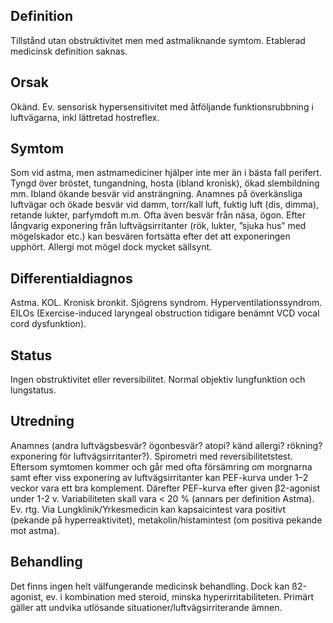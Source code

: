 ## Definition

Tillstånd utan obstruktivitet men med astmaliknande symtom. Etablerad medicinsk definition saknas.

## Orsak

Okänd. Ev. sensorisk hypersensitivitet med åtföljande funktionsrubbning i luftvägarna, inkl lättretad hostreflex.

## Symtom

Som vid astma, men astmamediciner hjälper inte mer än i bästa fall perifert. Tyngd över bröstet, tungandning, hosta (ibland kronisk), ökad slembildning mm. Ibland ökande besvär vid ansträngning.
Anamnes på överkänsliga luftvägar och ökade besvär vid damm, torr/kall luft, fuktig luft (dis, dimma), retande lukter, parfymdoft m.m. Ofta även besvär från näsa, ögon.
Efter långvarig exponering från luftvägsirritanter (rök, lukter, ”sjuka hus” med mögelskador etc.) kan besvären fortsätta efter det att exponeringen upphört. Allergi mot mögel dock mycket sällsynt.

## Differentialdiagnos

Astma. KOL. Kronisk bronkit. Sjögrens syndrom. Hyperventilationssyndrom. EILOs (Exercise-induced laryngeal obstruction tidigare benämnt VCD vocal cord dysfunktion).

## Status

Ingen obstruktivitet eller reversibilitet. Normal objektiv lungfunktion och lungstatus.

## Utredning

Anamnes (andra luftvägsbesvär? ögonbesvär? atopi? känd allergi? rökning? exponering för luftvägsirritanter?). Spirometri med reversibilitetstest. Eftersom symtomen kommer och går med ofta försämring om morgnarna samt efter viss exponering av luftvägsirritanter kan PEF-kurva under 1–2 veckor vara ett bra komplement. Därefter PEF-kurva efter given β2-agonist under 1-2 v. Variabiliteten skall vara < 20 % (annars per definition Astma). Ev. rtg. Via Lungklinik/Yrkesmedicin kan kapsaicintest vara positivt (pekande på hyperreaktivitet), metakolin/histamintest (om positiva pekande mot astma).

## Behandling

Det finns ingen helt välfungerande medicinsk behandling. Dock kan ß2-agonist, ev. i kombination med steroid, minska hyperirritabiliteten. Primärt gäller att undvika utlösande situationer/luftvägsirriterande ämnen.

